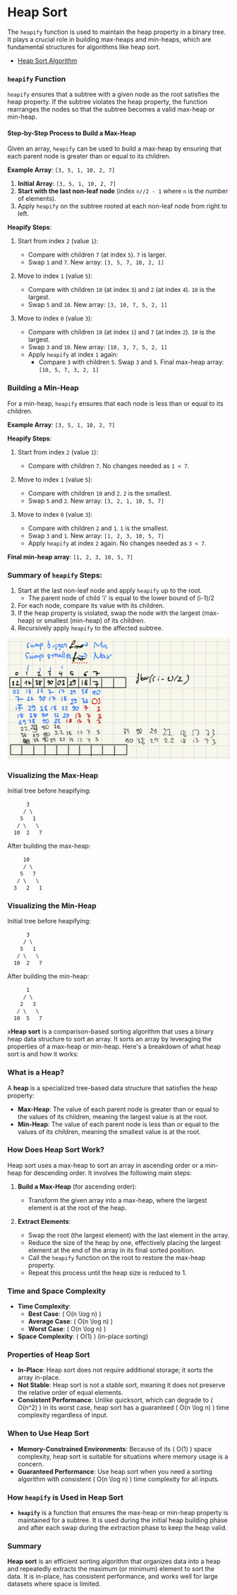 # Heap Sort

The `heapify` function is used to maintain the heap property in a binary tree. It plays a crucial role in building max-heaps and min-heaps, which are fundamental structures for algorithms like heap sort.

- [Heap Sort Algorithm](https://algostructure.com/sorting/heapsort.php)

### `heapify` Function
`heapify` ensures that a subtree with a given node as the root satisfies the heap property. If the subtree violates the heap property, the function rearranges the nodes so that the subtree becomes a valid max-heap or min-heap.

#### Step-by-Step Process to Build a Max-Heap

Given an array, `heapify` can be used to build a max-heap by ensuring that each parent node is greater than or equal to its children.

**Example Array**: `[3, 5, 1, 10, 2, 7]`

1. **Initial Array**: `[3, 5, 1, 10, 2, 7]`
2. **Start with the last non-leaf node** (index `n//2 - 1` where `n` is the number of elements).
3. Apply `heapify` on the subtree rooted at each non-leaf node from right to left.

**Heapify Steps**:
1. Start from index `2` (value `1`):
   - Compare with children `7` (at index `5`). `7` is larger.
   - Swap `1` and `7`. New array: `[3, 5, 7, 10, 2, 1]`

2. Move to index `1` (value `5`):
   - Compare with children `10` (at index `3`) and `2` (at index `4`). `10` is the largest.
   - Swap `5` and `10`. New array: `[3, 10, 7, 5, 2, 1]`

3. Move to index `0` (value `3`):
   - Compare with children `10` (at index `1`) and `7` (at index `2`). `10` is the largest.
   - Swap `3` and `10`. New array: `[10, 3, 7, 5, 2, 1]`
   - Apply `heapify` at index `1` again:
     - Compare `3` with children `5`. Swap `3` and `5`. Final max-heap array: `[10, 5, 7, 3, 2, 1]`

### Building a Min-Heap
For a min-heap, `heapify` ensures that each node is less than or equal to its children.

**Example Array**: `[3, 5, 1, 10, 2, 7]`

**Heapify Steps**:
1. Start from index `2` (value `1`):
   - Compare with children `7`. No changes needed as `1 < 7`.

2. Move to index `1` (value `5`):
   - Compare with children `10` and `2`. `2` is the smallest.
   - Swap `5` and `2`. New array: `[3, 2, 1, 10, 5, 7]`

3. Move to index `0` (value `3`):
   - Compare with children `2` and `1`. `1` is the smallest.
   - Swap `3` and `1`. New array: `[1, 2, 3, 10, 5, 7]`
   - Apply `heapify` at index `2` again. No changes needed as `3 < 7`.

**Final min-heap array**: `[1, 2, 3, 10, 5, 7]`

### Summary of `heapify` Steps:
1. Start at the last non-leaf node and apply `heapify` up to the root.
    - The parent node of child 'i' is equal to the lower bound of (i-1)/2
2. For each node, compare its value with its children.
3. If the heap property is violated, swap the node with the largest (max-heap) or smallest (min-heap) of its children.
4. Recursively apply `heapify` to the affected subtree.

![heapify](./images/heapify.png)

### Visualizing the Max-Heap
Initial tree before heapifying:
```
      3
     / \
    5   1
   / \   \
  10  2   7
```

After building the max-heap:
```
     10
     / \
    5   7
   / \   \
  3   2   1
```

### Visualizing the Min-Heap
Initial tree before heapifying:
```
      3
     / \
    5   1
   / \   \
  10  2   7
```

After building the min-heap:
```
      1
     / \
    2   3
   / \   \
  10  5   7
```

x**Heap sort** is a comparison-based sorting algorithm that uses a binary heap data structure to sort an array. It sorts an array by leveraging the properties of a max-heap or min-heap. Here's a breakdown of what heap sort is and how it works:

### What is a Heap?
A **heap** is a specialized tree-based data structure that satisfies the heap property:
- **Max-Heap**: The value of each parent node is greater than or equal to the values of its children, meaning the largest value is at the root.
- **Min-Heap**: The value of each parent node is less than or equal to the values of its children, meaning the smallest value is at the root.

### How Does Heap Sort Work?
Heap sort uses a max-heap to sort an array in ascending order or a min-heap for descending order. It involves the following main steps:

1. **Build a Max-Heap** (for ascending order):
   - Transform the given array into a max-heap, where the largest element is at the root of the heap.
   
2. **Extract Elements**:
   - Swap the root (the largest element) with the last element in the array.
   - Reduce the size of the heap by one, effectively placing the largest element at the end of the array in its final sorted position.
   - Call the `heapify` function on the root to restore the max-heap property.
   - Repeat this process until the heap size is reduced to 1.

### Time and Space Complexity
- **Time Complexity**:
  - **Best Case**: \( O(n \log n) \)
  - **Average Case**: \( O(n \log n) \)
  - **Worst Case**: \( O(n \log n) \)
- **Space Complexity**: \( O(1) \) (in-place sorting)

### Properties of Heap Sort
- **In-Place**: Heap sort does not require additional storage; it sorts the array in-place.
- **Not Stable**: Heap sort is not a stable sort, meaning it does not preserve the relative order of equal elements.
- **Consistent Performance**: Unlike quicksort, which can degrade to \( O(n^2) \) in its worst case, heap sort has a guaranteed \( O(n \log n) \) time complexity regardless of input.

### When to Use Heap Sort
- **Memory-Constrained Environments**: Because of its \( O(1) \) space complexity, heap sort is suitable for situations where memory usage is a concern.
- **Guaranteed Performance**: Use heap sort when you need a sorting algorithm with consistent \( O(n \log n) \) time complexity for all inputs.

### How `heapify` is Used in Heap Sort
- **`heapify`** is a function that ensures the max-heap or min-heap property is maintained for a subtree. It is used during the initial heap building phase and after each swap during the extraction phase to keep the heap valid.

### Summary
**Heap sort** is an efficient sorting algorithm that organizes data into a heap and repeatedly extracts the maximum (or minimum) element to sort the data. It is in-place, has consistent performance, and works well for large datasets where space is limited.